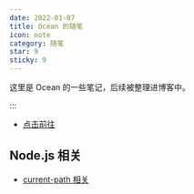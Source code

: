 ```yaml
---
date: 2022-01-07
title: Ocean 的随笔
icon: note
category: 随笔
star: 9
sticky: 9
---
```


这里是 Ocean 的一些笔记，后续被整理进博客中。

:::

- [点击前往](poem/README.md)

## Node.js 相关

- [current-path 相关](node-js/current-path.md)
